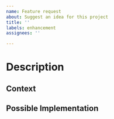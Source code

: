 ```yaml
---
name: Feature request
about: Suggest an idea for this project
title: ''
labels: enhancement
assignees: ''

---
```


# Description
<!-- Short description of the feature  -->


## Context
<!--- Why is this change important to you? How would you use it? -->
<!--- How can it benefit other users? -->


## Possible Implementation
<!--- Not obligatory, but suggest an idea for implementing addition or change -->
